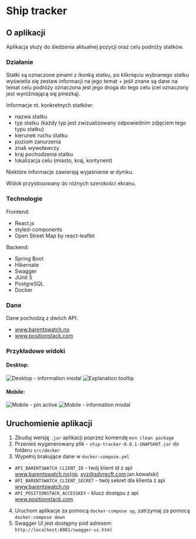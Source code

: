 # Ship tracker

## O aplikacji

Aplikacja służy do śledzenia aktualnej pozycji oraz celu podróży statków.

### Działanie
Statki są oznaczone pinami z ikonką statku, po kliknięciu wybranego statku wyświetla się zestaw informacji na jego temat + jeśli znane są dane na temat celu podróży oznaczona jest jego droga do tego celu (cel oznaczony jest wyróżniającą się pinezką).

Informacje nt. konkretnych statków:
- nazwa statku
- typ statku (każdy typ jest zwizualizowany odpowiednim zdjęciem tego typu statku)
- kierunek ruchu statku
- poziom zanurzenia
- znak wywoławczy
- kraj pochodzenia statku
- lokalizacja celu (miasto, kraj, kontynent)

Niektóre informacje zawierają wyjaśnienie w dymku.

Widok przystosowany do różnych szerokości ekranu.

### Technologie
Frontend:
- React.js
- styled-components
- Open Street Map by react-leaflet

Backend:
- Spring Boot
- Hibernate
- Swagger
- JUnit 5
- PostgreSQL
- Docker

### Dane
Dane pochodzą z dwóch API:
- www.barentswatch.no
- www.positionstack.com

### Przykładowe widoki

#### Desktop:

![Desktop - information modal](./screenshots/Ship%20tracker%20-%20desktop%20-%20information%20modal.png)
![Explanation tooltip](./screenshots/Ship%20tracker%20-%20explanation%20tooltip.png)

#### Mobile:

![Mobile - pin active](./screenshots/Ship%20tracker%20-%20iPhone%206%20-%20pin%20active.png)
![Mobile - information modal](./screenshots/Ship%20tracker%20-%20iPhone%206%20-%20information%20modal.png)

## Uruchomienie aplikacji

1. Zbuduj wersję `.jar` aplikacji poprzez komendę `mvn clean package`
2. Przenieś wygenerowany plik - `ship-tracker-0.0.1-SNAPSHOT.jar` do folderu `src/docker`
3. Wypełnij brakujące dane w `docker-compose.yml`
- `API_BARENTSWATCH_CLIENT_ID` - twój klient id z api www.barentswatch.no(np. xyz@sdvrecft.com:jan.kowalski)
- `API_BARENTSWATCH_CLIENT_SECRET` - twój sekret dla klienta z api www.barentswatch.no
- `API_POSITIONSTACK_ACCESSKEY` -  klucz dostępu z api www.positionstack.com
4. Uruchom aplikacje za pomocą `docker-compose up`, zatrzymaj za pomocą `docker-compose down`
5. Swagger UI jest dostępny pod adresem: `http://localhost:8081/swagger-ui.html`
